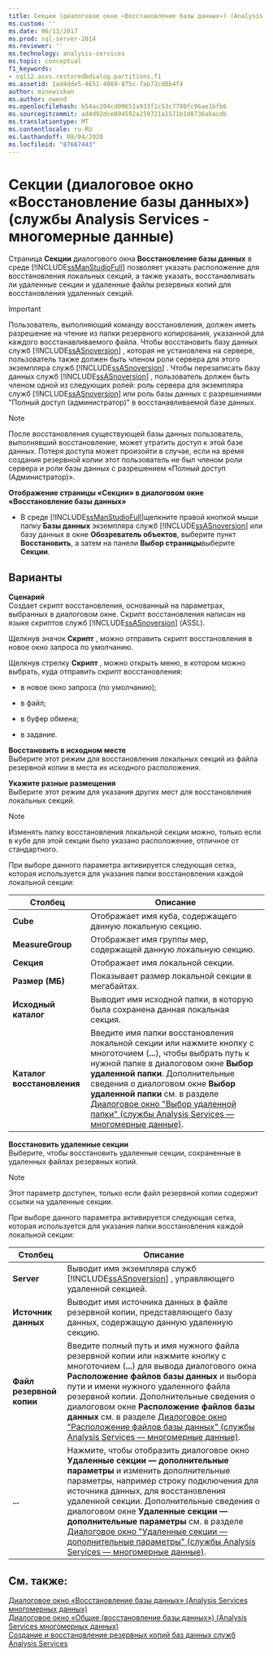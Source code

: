 ```yaml
---
title: Секции (диалоговое окно «Восстановление базы данных») (Analysis Services-многомерные данные) | Документация Майкрософт
ms.custom: ''
ms.date: 06/13/2017
ms.prod: sql-server-2014
ms.reviewer: ''
ms.technology: analysis-services
ms.topic: conceptual
f1_keywords:
- sql12.asvs.restoredbdialog.partitions.f1
ms.assetid: 1ad4dde5-4651-4069-875c-7ab73cd8b4f4
author: minewiskan
ms.author: owend
ms.openlocfilehash: b54ac204cd09651a933f1c53c7780fc96ae1bfb6
ms.sourcegitcommit: ad4d92dce894592a259721a1571b1d8736abacdb
ms.translationtype: MT
ms.contentlocale: ru-RU
ms.lasthandoff: 08/04/2020
ms.locfileid: "87667443"
---
```

# <a name="partitions-restore-database-dialog-box-analysis-services---multidimensional-data"></a>Секции (диалоговое окно «Восстановление базы данных») (службы Analysis Services - многомерные данные)
  Страница **Секции** диалогового окна **Восстановление базы данных** в среде [!INCLUDE[ssManStudioFull](../includes/ssmanstudiofull-md.md)] позволяет указать расположение для восстановления локальных секций, а также указать, восстанавливать ли удаленные секции и удаленные файлы резервных копий для восстановления удаленных секций.  
  
> [!IMPORTANT]  
>  Пользователь, выполняющий команду восстановления, должен иметь разрешение на чтение из папки резервного копирования, указанной для каждого восстанавливаемого файла. Чтобы восстановить базу данных служб [!INCLUDE[ssASnoversion](../includes/ssasnoversion-md.md)] , которая не установлена на сервере, пользователь также должен быть членом роли сервера для этого экземпляра служб [!INCLUDE[ssASnoversion](../includes/ssasnoversion-md.md)] . Чтобы перезаписать базу данных служб [!INCLUDE[ssASnoversion](../includes/ssasnoversion-md.md)] , пользователь должен быть членом одной из следующих ролей: роль сервера для экземпляра служб [!INCLUDE[ssASnoversion](../includes/ssasnoversion-md.md)] или роль базы данных с разрешениями "Полный доступ (администратор)" в восстанавливаемой базе данных.  
  
> [!NOTE]  
>  После восстановления существующей базы данных пользователь, выполнявший восстановление, может утратить доступ к этой базе данных. Потеря доступа может произойти в случае, если на время создания резервной копии этот пользователь не был членом роли сервера и роли базы данных с разрешением «Полный доступ (Администратор)».  
  
 **Отображение страницы «Секции» в диалоговом окне «Восстановление базы данных»**  
  
-   В среде [!INCLUDE[ssManStudioFull](../includes/ssmanstudiofull-md.md)]щелкните правой кнопкой мыши папку **Базы данных** экземпляра служб [!INCLUDE[ssASnoversion](../includes/ssasnoversion-md.md)] или базу данных в окне **Обозреватель объектов**, выберите пункт **Восстановить**, а затем на панели **Выбор страницы**выберите **Секции**.  
  
## <a name="options"></a>Варианты  
 **Сценарий**  
 Создает скрипт восстановления, основанный на параметрах, выбранных в диалоговом окне. Скрипт восстановления написан на языке скриптов служб [!INCLUDE[ssASnoversion](../includes/ssasnoversion-md.md)] (ASSL).  
  
 Щелкнув значок **Скрипт** , можно отправить скрипт восстановления в новое окно запроса по умолчанию.  
  
 Щелкнув стрелку **Скрипт** , можно открыть меню, в котором можно выбрать, куда отправить скрипт восстановления:  
  
-   в новое окно запроса (по умолчанию);  
  
-   в файл;  
  
-   в буфер обмена;  
  
-   в задание.  
  
 **Восстановить в исходном месте**  
 Выберите этот режим для восстановления локальных секций из файла резервной копии в места их исходного расположения.  
  
 **Укажите разные размещения**  
 Выберите этот режим для указания других мест для восстановления локальных секций.  
  
> [!NOTE]  
>  Изменять папку восстановления локальной секции можно, только если в кубе для этой секции было указано расположение, отличное от стандартного.  
  
 При выборе данного параметра активируется следующая сетка, которая используется для указания папки восстановления каждой локальной секции:  
  
|Столбец|Описание|  
|------------|-----------------|  
|**Cube**|Отображает имя куба, содержащего данную локальную секцию.|  
|**MeasureGroup**|Отображает имя группы мер, содержащей данную локальную секцию.|  
|**Секция**|Отображает имя локальной секции.|  
|**Размер (МБ)**|Показывает размер локальной секции в мегабайтах.|  
|**Исходный каталог**|Выводит имя исходной папки, в которую была сохранена данная локальная секция.|  
|**Каталог восстановления**|Введите имя папки восстановления локальной секции или нажмите кнопку с многоточием (**...**), чтобы выбрать путь к нужной папке в диалоговом окне **Выбор удаленной папки**. Дополнительные сведения о диалоговом окне **Выбор удаленной папки** см. в разделе [Диалоговое окно "Выбор удаленной папки" (службы Analysis Services — многомерные данные)](browse-for-remote-folder-dialog-box-analysis-services-multidimensional-data.md).|  
  
 **Восстановить удаленные секции**  
 Выберите, чтобы восстановить удаленные секции, сохраненные в удаленных файлах резервных копий.  
  
> [!NOTE]  
>  Этот параметр доступен, только если файл резервной копии содержит ссылки на удаленные секции.  
  
 При выборе данного параметра активируется следующая сетка, которая используется для указания папки восстановления каждой локальной секции:  
  
|Столбец|Описание|  
|------------|-----------------|  
|**Server**|Выводит имя экземпляра служб [!INCLUDE[ssASnoversion](../includes/ssasnoversion-md.md)] , управляющего удаленной секцией.|  
|**Источник данных**|Выводит имя источника данных в файле резервной копии, представляющего базу данных, содержащую данную удаленную секцию.|  
|**Файл резервной копии**|Введите полный путь и имя нужного файла резервной копии или нажмите кнопку с многоточием (**...**) для вывода диалогового окна **Расположение файлов базы данных** и выбора пути и имени нужного удаленного файла резервной копии. Дополнительные сведения о диалоговом окне **Расположение файлов базы данных** см. в разделе [Диалоговое окно "Расположение файлов базы данных" (службы Analysis Services — многомерные данные)](locate-database-files-dialog-box-analysis-services-multidimensional-data.md).|  
|**...**|Нажмите, чтобы отобразить диалоговое окно **Удаленные секции — дополнительные параметры** и изменить дополнительные параметры, например строку подключения для источника данных, для восстановления удаленной секции. Дополнительные сведения о диалоговом окне **Удаленные секции — дополнительные параметры** см. в разделе [Диалоговое окно "Удаленные секции — дополнительные параметры" (службы Analysis Services — многомерные данные)](remote-partitions-advanced-settings-dialog-analysis-services-multidimensional-data.md).|  
  
## <a name="see-also"></a>См. также:  
 [Диалоговое окно «Восстановление базы данных» &#40;Analysis Services многомерных данных&#41;](restore-database-dialog-box-analysis-services-multidimensional-data.md)   
 [Диалоговое окно «Общие &#40;восстановление базы данных»&#41; &#40;Analysis Services многомерных данных&#41;](general-restore-database-dialog-box-analysis-services-multidimensional-data.md)   
 [Создание и восстановление резервных копий баз данных служб Analysis Services](multidimensional-models/backup-and-restore-of-analysis-services-databases.md)  
  
  
